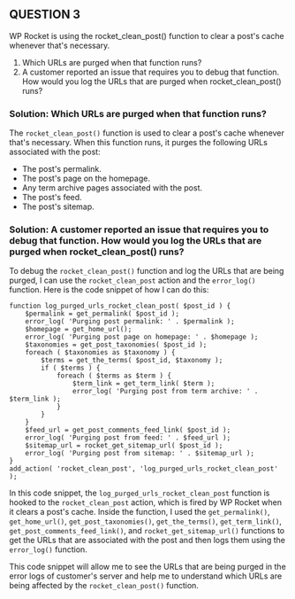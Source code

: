 ## QUESTION 3

WP Rocket is using the rocket_clean_post() function to clear a post's cache whenever that's necessary.

1. Which URLs are purged when that function runs?
2. A customer reported an issue that requires you to debug that function. How would you log the URLs that are purged when rocket_clean_post() runs?

### Solution: Which URLs are purged when that function runs?

The `rocket_clean_post()` function is used to clear a post's cache whenever that's necessary. When this function runs, it purges the following URLs associated with the post:

- The post's permalink.
- The post's page on the homepage.
- Any term archive pages associated with the post.
- The post's feed.
- The post's sitemap.

### Solution: A customer reported an issue that requires you to debug that function. How would you log the URLs that are purged when rocket_clean_post() runs?

To debug the `rocket_clean_post()` function and log the URLs that are being purged, I can use the `rocket_clean_post` action and the `error_log()` function. Here is the code snippet of how I can do this:

```
function log_purged_urls_rocket_clean_post( $post_id ) {
    $permalink = get_permalink( $post_id );
    error_log( 'Purging post permalink: ' . $permalink );
    $homepage = get_home_url();
    error_log( 'Purging post page on homepage: ' . $homepage );
    $taxonomies = get_post_taxonomies( $post_id );
    foreach ( $taxonomies as $taxonomy ) {
        $terms = get_the_terms( $post_id, $taxonomy );
        if ( $terms ) {
            foreach ( $terms as $term ) {
                $term_link = get_term_link( $term );
                error_log( 'Purging post from term archive: ' . $term_link );
            }
        }
    }
    $feed_url = get_post_comments_feed_link( $post_id );
    error_log( 'Purging post from feed: ' . $feed_url );
    $sitemap_url = rocket_get_sitemap_url( $post_id );
    error_log( 'Purging post from sitemap: ' . $sitemap_url );
}
add_action( 'rocket_clean_post', 'log_purged_urls_rocket_clean_post' );
```

In this code snippet, the `log_purged_urls_rocket_clean_post` function is hooked to the `rocket_clean_post` action, which is fired by WP Rocket when it clears a post's cache. Inside the function, I used the `get_permalink()`, `get_home_url()`, `get_post_taxonomies()`, `get_the_terms()`, `get_term_link()`, `get_post_comments_feed_link()`, and `rocket_get_sitemap_url()` functions to get the URLs that are associated with the post and then logs them using the `error_log()` function.

This code snippet will allow me to see the URLs that are being purged in the error logs of customer's server and help me to understand which URLs are being affected by the `rocket_clean_post()` function.
